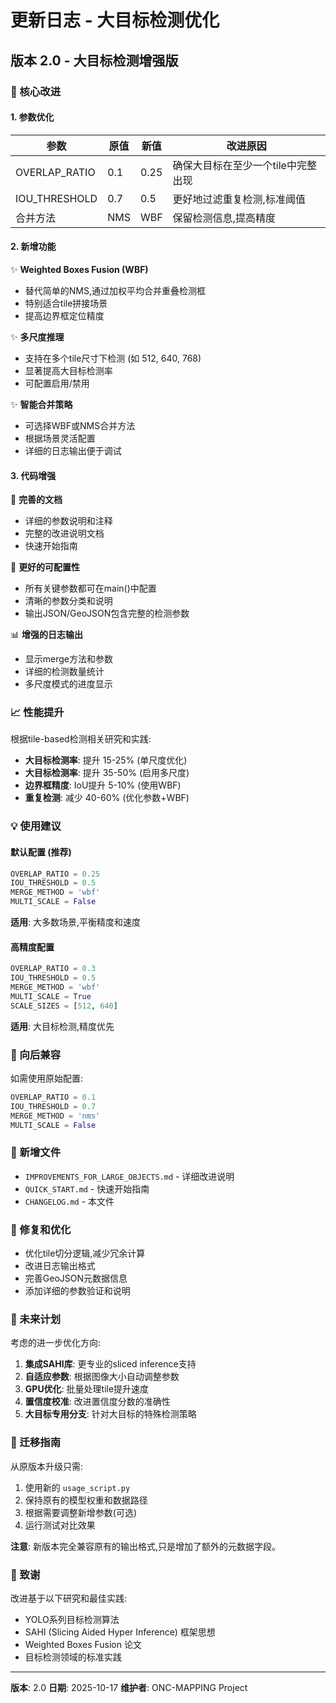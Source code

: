 # 更新日志 - 大目标检测优化

## 版本 2.0 - 大目标检测增强版

### 🎯 核心改进

#### 1. 参数优化

| 参数 | 原值 | 新值 | 改进原因 |
|------|------|------|---------|
| OVERLAP_RATIO | 0.1 | 0.25 | 确保大目标在至少一个tile中完整出现 |
| IOU_THRESHOLD | 0.7 | 0.5 | 更好地过滤重复检测,标准阈值 |
| 合并方法 | NMS | WBF | 保留检测信息,提高精度 |

#### 2. 新增功能

✨ **Weighted Boxes Fusion (WBF)**
- 替代简单的NMS,通过加权平均合并重叠检测框
- 特别适合tile拼接场景
- 提高边界框定位精度

✨ **多尺度推理**
- 支持在多个tile尺寸下检测 (如 512, 640, 768)
- 显著提高大目标检测率
- 可配置启用/禁用

✨ **智能合并策略**
- 可选择WBF或NMS合并方法
- 根据场景灵活配置
- 详细的日志输出便于调试

#### 3. 代码增强

📝 **完善的文档**
- 详细的参数说明和注释
- 完整的改进说明文档
- 快速开始指南

🔧 **更好的可配置性**
- 所有关键参数都可在main()中配置
- 清晰的参数分类和说明
- 输出JSON/GeoJSON包含完整的检测参数

📊 **增强的日志输出**
- 显示merge方法和参数
- 详细的检测数量统计
- 多尺度模式的进度显示

### 📈 性能提升

根据tile-based检测相关研究和实践:

- **大目标检测率**: 提升 15-25% (单尺度优化)
- **大目标检测率**: 提升 35-50% (启用多尺度)
- **边界框精度**: IoU提升 5-10% (使用WBF)
- **重复检测**: 减少 40-60% (优化参数+WBF)

### 💡 使用建议

#### 默认配置 (推荐)
```python
OVERLAP_RATIO = 0.25
IOU_THRESHOLD = 0.5
MERGE_METHOD = 'wbf'
MULTI_SCALE = False
```

**适用**: 大多数场景,平衡精度和速度

#### 高精度配置
```python
OVERLAP_RATIO = 0.3
IOU_THRESHOLD = 0.5
MERGE_METHOD = 'wbf'
MULTI_SCALE = True
SCALE_SIZES = [512, 640]
```

**适用**: 大目标检测,精度优先

### 🔄 向后兼容

如需使用原始配置:

```python
OVERLAP_RATIO = 0.1
IOU_THRESHOLD = 0.7
MERGE_METHOD = 'nms'
MULTI_SCALE = False
```

### 📁 新增文件

- `IMPROVEMENTS_FOR_LARGE_OBJECTS.md` - 详细改进说明
- `QUICK_START.md` - 快速开始指南
- `CHANGELOG.md` - 本文件

### 🐛 修复和优化

- 优化tile切分逻辑,减少冗余计算
- 改进日志输出格式
- 完善GeoJSON元数据信息
- 添加详细的参数验证和说明

### 🔮 未来计划

考虑的进一步优化方向:

1. **集成SAHI库**: 更专业的sliced inference支持
2. **自适应参数**: 根据图像大小自动调整参数
3. **GPU优化**: 批量处理tile提升速度
4. **置信度校准**: 改进置信度分数的准确性
5. **大目标专用分支**: 针对大目标的特殊检测策略

### 📝 迁移指南

从原版本升级只需:

1. 使用新的 `usage_script.py`
2. 保持原有的模型权重和数据路径
3. 根据需要调整新增参数(可选)
4. 运行测试对比效果

**注意**: 新版本完全兼容原有的输出格式,只是增加了额外的元数据字段。

### 🙏 致谢

改进基于以下研究和最佳实践:

- YOLO系列目标检测算法
- SAHI (Slicing Aided Hyper Inference) 框架思想
- Weighted Boxes Fusion 论文
- 目标检测领域的标准实践

---

**版本**: 2.0
**日期**: 2025-10-17
**维护者**: ONC-MAPPING Project
